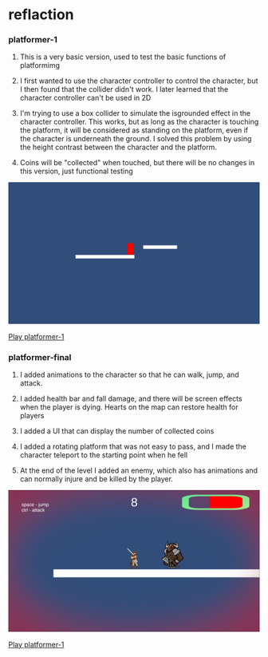 reflaction
======
### platformer-1

1. This is a very basic version, used to test the basic functions of platformimg 

2. I first wanted to use the character controller to control the character, but I then found that the collider didn't work. I later learned that the character controller can't be used in 2D 

3. I'm trying to use a box collider to simulate the isgrounded effect in the character controller. This works, but as long as the character is touching the platform, it will be considered as standing on the platform, even if the character is underneath the ground. I solved this problem by using the height contrast between the character and the platform.

4. Coins will be "collected" when touched, but there will be no changes in this version, just functional testing

![alt text](https://github.com/hl1752a/game-dev-spring2025/blob/main/img/platformer-1.png)

[Play platformer-1](https://hl1752a.github.io/game-dev-spring2025/builds/platformer-1)




### platformer-final

1. I added animations to the character so that he can walk, jump, and attack.

2. I added health bar and fall damage, and there will be screen effects when the player is dying. Hearts on the map can restore health for players

3. I added a UI that can display the number of collected coins

4. I added a rotating platform that was not easy to pass, and I made the character teleport to the starting point when he fell

5. At the end of the level I added an enemy, which also has animations and can normally injure and be killed by the player.


![alt text](https://github.com/hl1752a/game-dev-spring2025/blob/main/img/platformer-final.png)

[Play platformer-1](https://hl1752a.github.io/game-dev-spring2025/builds/platformer-final)

